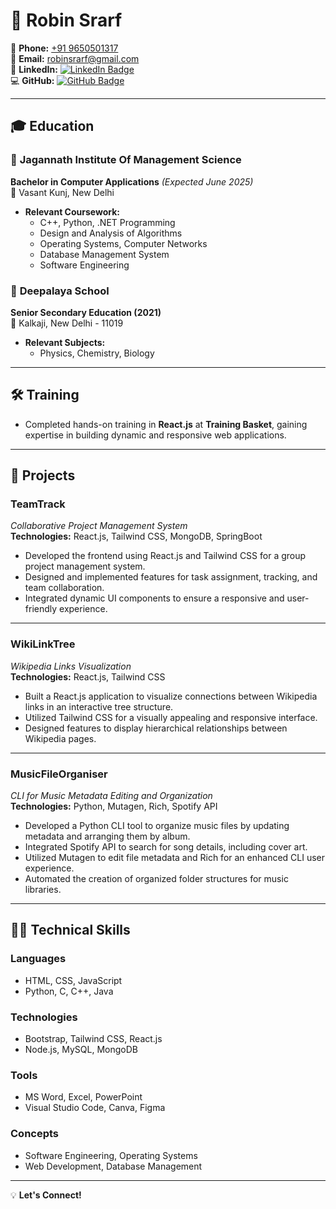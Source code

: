 # 🌟 **Robin Srarf**  

📱 **Phone:** [+91 9650501317](tel:+919650501317)  
📧 **Email:** [robinsrarf@gmail.com](mailto:robinsrarf@gmail.com)  
🔗 **LinkedIn:** [![LinkedIn Badge](https://img.shields.io/badge/-Robin%20Srarf-blue?logo=linkedin&logoColor=white&style=flat-square)](https://www.linkedin.com/in/robin-srarf)  
💻 **GitHub:** [![GitHub Badge](https://img.shields.io/badge/-robinsrarf-333?logo=github&logoColor=white&style=flat-square)](https://github.com/robinsrarf)  

---

## 🎓 **Education**  

### 📘 **Jagannath Institute Of Management Science**  
**Bachelor in Computer Applications** *(Expected June 2025)*  
📍 Vasant Kunj, New Delhi  

- **Relevant Coursework:**  
  - C++, Python, .NET Programming  
  - Design and Analysis of Algorithms  
  - Operating Systems, Computer Networks  
  - Database Management System  
  - Software Engineering  

### 📗 **Deepalaya School**  
**Senior Secondary Education (2021)**  
📍 Kalkaji, New Delhi - 11019  

- **Relevant Subjects:**  
  - Physics, Chemistry, Biology  

---

## 🛠️ **Training**  

- Completed hands-on training in **React.js** at **Training Basket**, gaining expertise in building dynamic and responsive web applications.  

---

## 🚀 **Projects**  

### **TeamTrack**  
*Collaborative Project Management System*  
**Technologies:** React.js, Tailwind CSS, MongoDB, SpringBoot  

- Developed the frontend using React.js and Tailwind CSS for a group project management system.  
- Designed and implemented features for task assignment, tracking, and team collaboration.  
- Integrated dynamic UI components to ensure a responsive and user-friendly experience.  

---

### **WikiLinkTree**  
*Wikipedia Links Visualization*  
**Technologies:** React.js, Tailwind CSS  

- Built a React.js application to visualize connections between Wikipedia links in an interactive tree structure.  
- Utilized Tailwind CSS for a visually appealing and responsive interface.  
- Designed features to display hierarchical relationships between Wikipedia pages.  

---

### **MusicFileOrganiser**  
*CLI for Music Metadata Editing and Organization*  
**Technologies:** Python, Mutagen, Rich, Spotify API  

- Developed a Python CLI tool to organize music files by updating metadata and arranging them by album.  
- Integrated Spotify API to search for song details, including cover art.  
- Utilized Mutagen to edit file metadata and Rich for an enhanced CLI user experience.  
- Automated the creation of organized folder structures for music libraries.  

---

## 🧑‍💻 **Technical Skills**  

### **Languages**  
- HTML, CSS, JavaScript  
- Python, C, C++, Java  

### **Technologies**  
- Bootstrap, Tailwind CSS, React.js  
- Node.js, MySQL, MongoDB  

### **Tools**  
- MS Word, Excel, PowerPoint  
- Visual Studio Code, Canva, Figma  

### **Concepts**  
- Software Engineering, Operating Systems  
- Web Development, Database Management  

---

💡 **Let's Connect!**
